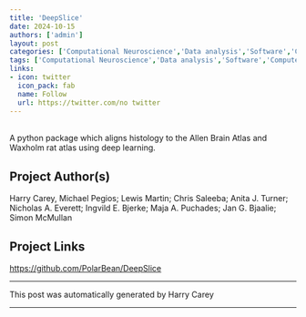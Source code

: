 ```yaml
---
title: 'DeepSlice'
date: 2024-10-15
authors: ['admin']
layout: post
categories: ['Computational Neuroscience','Data analysis','Software','Computers']
tags: ['Computational Neuroscience','Data analysis','Software','Computers']
links:
- icon: twitter
  icon_pack: fab
  name: Follow
  url: https://twitter.com/no twitter
---
```

<br>
A python package which aligns histology to the Allen Brain Atlas and Waxholm rat atlas using deep learning. 
<br>

## Project Author(s)
Harry Carey, Michael Pegios; Lewis Martin; Chris Saleeba; Anita J. Turner; Nicholas A. Everett; Ingvild E. Bjerke; Maja A. Puchades; Jan G. Bjaalie; Simon McMullan 


## Project Links
https://github.com/PolarBean/DeepSlice


***
This post was automatically generated by
Harry Carey
***
